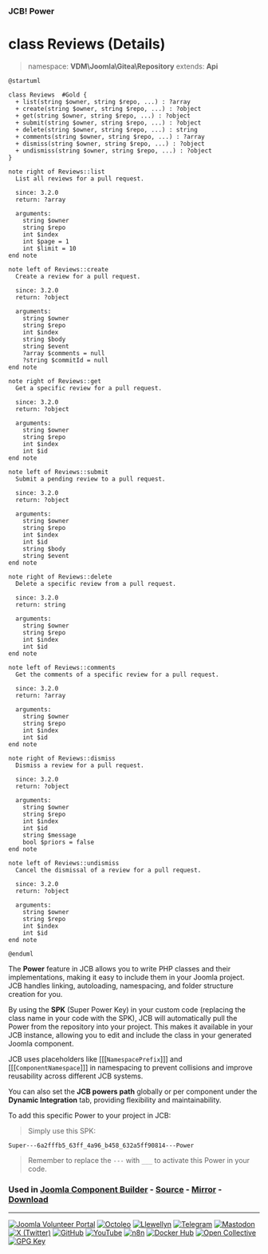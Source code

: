 ### JCB! Power
# class Reviews (Details)
> namespace: **VDM\Joomla\Gitea\Repository**
> extends: **Api**

```uml
@startuml

class Reviews  #Gold {
  + list(string $owner, string $repo, ...) : ?array
  + create(string $owner, string $repo, ...) : ?object
  + get(string $owner, string $repo, ...) : ?object
  + submit(string $owner, string $repo, ...) : ?object
  + delete(string $owner, string $repo, ...) : string
  + comments(string $owner, string $repo, ...) : ?array
  + dismiss(string $owner, string $repo, ...) : ?object
  + undismiss(string $owner, string $repo, ...) : ?object
}

note right of Reviews::list
  List all reviews for a pull request.

  since: 3.2.0
  return: ?array
  
  arguments:
    string $owner
    string $repo
    int $index
    int $page = 1
    int $limit = 10
end note

note left of Reviews::create
  Create a review for a pull request.

  since: 3.2.0
  return: ?object
  
  arguments:
    string $owner
    string $repo
    int $index
    string $body
    string $event
    ?array $comments = null
    ?string $commitId = null
end note

note right of Reviews::get
  Get a specific review for a pull request.

  since: 3.2.0
  return: ?object
  
  arguments:
    string $owner
    string $repo
    int $index
    int $id
end note

note left of Reviews::submit
  Submit a pending review to a pull request.

  since: 3.2.0
  return: ?object
  
  arguments:
    string $owner
    string $repo
    int $index
    int $id
    string $body
    string $event
end note

note right of Reviews::delete
  Delete a specific review from a pull request.

  since: 3.2.0
  return: string
  
  arguments:
    string $owner
    string $repo
    int $index
    int $id
end note

note left of Reviews::comments
  Get the comments of a specific review for a pull request.

  since: 3.2.0
  return: ?array
  
  arguments:
    string $owner
    string $repo
    int $index
    int $id
end note

note right of Reviews::dismiss
  Dismiss a review for a pull request.

  since: 3.2.0
  return: ?object
  
  arguments:
    string $owner
    string $repo
    int $index
    int $id
    string $message
    bool $priors = false
end note

note left of Reviews::undismiss
  Cancel the dismissal of a review for a pull request.

  since: 3.2.0
  return: ?object
  
  arguments:
    string $owner
    string $repo
    int $index
    int $id
end note

@enduml
```

The **Power** feature in JCB allows you to write PHP classes and their implementations,
making it easy to include them in your Joomla project. JCB handles linking, autoloading,
namespacing, and folder structure creation for you.

By using the **SPK** (Super Power Key) in your custom code (replacing the class name
in your code with the SPK), JCB will automatically pull the Power from the repository
into your project. This makes it available in your JCB instance, allowing you to edit
and include the class in your generated Joomla component.

JCB uses placeholders like [[[`NamespacePrefix`]]] and [[[`ComponentNamespace`]]] in
namespacing to prevent collisions and improve reusability across different JCB systems.

You can also set the **JCB powers path** globally or per component under the
**Dynamic Integration** tab, providing flexibility and maintainability.

To add this specific Power to your project in JCB:

> Simply use this SPK:
```
Super---6a2fffb5_63ff_4a96_b458_632a5ff90814---Power
```
> Remember to replace the `---` with `___` to activate this Power in your code.

### Used in [Joomla Component Builder](https://www.joomlacomponentbuilder.com) - [Source](https://git.vdm.dev/joomla/Component-Builder) - [Mirror](https://github.com/vdm-io/Joomla-Component-Builder) - [Download](https://git.vdm.dev/joomla/pkg-component-builder/releases)

---
[![Joomla Volunteer Portal](https://img.shields.io/badge/-Joomla-gold?logo=joomla)](https://volunteers.joomla.org/joomlers/1396-llewellyn-van-der-merwe "Join Llewellyn on the Joomla Volunteer Portal: Shaping the Future Together!") [![Octoleo](https://img.shields.io/badge/-Octoleo-black?logo=linux)](https://git.vdm.dev/octoleo "--quiet") [![Llewellyn](https://img.shields.io/badge/-Llewellyn-ffffff?logo=gitea)](https://git.vdm.dev/Llewellyn "Collaborate and Innovate with Llewellyn on Git: Building a Better Code Future!") [![Telegram](https://img.shields.io/badge/-Telegram-blue?logo=telegram)](https://t.me/Joomla_component_builder "Join Llewellyn and the Community on Telegram: Building Joomla Components Together!") [![Mastodon](https://img.shields.io/badge/-Mastodon-9e9eec?logo=mastodon)](https://joomla.social/@llewellyn "Connect and Engage with Llewellyn on Joomla Social: Empowering Communities, One Post at a Time!") [![X (Twitter)](https://img.shields.io/badge/-X-black?logo=x)](https://x.com/llewellynvdm "Join the Conversation with Llewellyn on X: Where Ideas Take Flight!") [![GitHub](https://img.shields.io/badge/-GitHub-181717?logo=github)](https://github.com/Llewellynvdm "Build, Innovate, and Thrive with Llewellyn on GitHub: Turning Ideas into Impact!") [![YouTube](https://img.shields.io/badge/-YouTube-ff0000?logo=youtube)](https://www.youtube.com/@OctoYou "Explore, Learn, and Create with Llewellyn on YouTube: Your Gateway to Inspiration!") [![n8n](https://img.shields.io/badge/-n8n-black?logo=n8n)](https://n8n.io/creators/octoleo "Effortless Automation and Impactful Workflows with Llewellyn on n8n!") [![Docker Hub](https://img.shields.io/badge/-Docker-grey?logo=docker)](https://hub.docker.com/u/llewellyn "Llewellyn on Docker: Containerize Your Creativity!") [![Open Collective](https://img.shields.io/badge/-Donate-green?logo=opencollective)](https://opencollective.com/joomla-component-builder "Donate towards JCB: Help Llewellyn financially so he can continue developing this great tool!") [![GPG Key](https://img.shields.io/badge/-GPG-blue?logo=gnupg)](https://git.vdm.dev/Llewellyn/gpg "Unlock Trust and Security with Llewellyn's GPG Key: Your Gateway to Verified Connections!")